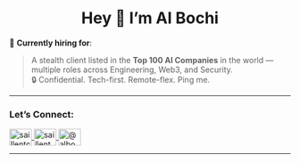 <h1 align="center">Hey 👋 I’m Al Bochi</h1
-  Connect → albochi@saillent.com

📢 **Currently hiring for**:  
> A stealth client listed in the **Top 100 AI Companies** in the world — multiple roles across Engineering, Web3, and Security.  
> 🔒 Confidential. Tech-first. Remote-flex. Ping me.

---

<h3 align="left">Let’s Connect:</h3>
<p align="left">
  <a href="https://twitter.com/saillentcanada" target="blank">
    <img align="center" src="https://raw.githubusercontent.com/rahuldkjain/github-profile-readme-generator/master/src/images/icons/Social/twitter.svg" alt="saillentcanada" height="30" width="40" />
  </a>
  <a href="https://linkedin.com/in/saillent" target="blank">
    <img align="center" src="https://raw.githubusercontent.com/rahuldkjain/github-profile-readme-generator/master/src/images/icons/Social/linked-in-alt.svg" alt="saillent" height="30" width="40" />
  </a>
  <a href="https://medium.com/@albochi" target="blank">
    <img align="center" src="https://raw.githubusercontent.com/rahuldkjain/github-profile-readme-generator/master/src/images/icons/Social/medium.svg" alt="@albochi" height="30" width="40" />
  </a>
</p>

---

<h3 align="left"></h3>
<p align="left">
  <!-- Optional icons here -->
</p>
